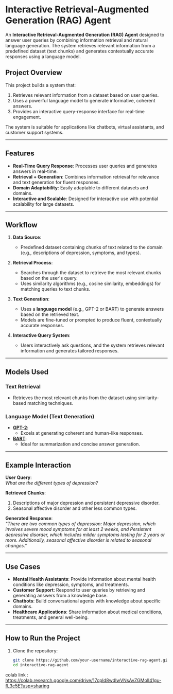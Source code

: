# Interactive Retrieval-Augmented Generation (RAG) Agent

An **Interactive Retrieval-Augmented Generation (RAG) Agent** designed to answer user queries by combining information retrieval and natural language generation. The system retrieves relevant information from a predefined dataset (text chunks) and generates contextually accurate responses using a language model.

## Project Overview

This project builds a system that:
1. Retrieves relevant information from a dataset based on user queries.
2. Uses a powerful language model to generate informative, coherent answers.
3. Provides an interactive query-response interface for real-time engagement.

The system is suitable for applications like chatbots, virtual assistants, and customer support systems.

---

## Features

- **Real-Time Query Response**: Processes user queries and generates answers in real-time.
- **Retrieval + Generation**: Combines information retrieval for relevance and text generation for fluent responses.
- **Domain Adaptability**: Easily adaptable to different datasets and domains.
- **Interactive and Scalable**: Designed for interactive use with potential scalability for large datasets.

---

## Workflow

1. **Data Source**:
   - Predefined dataset containing chunks of text related to the domain (e.g., descriptions of depression, symptoms, and types).

2. **Retrieval Process**:
   - Searches through the dataset to retrieve the most relevant chunks based on the user's query.
   - Uses similarity algorithms (e.g., cosine similarity, embeddings) for matching queries to text chunks.

3. **Text Generation**:
   - Uses a **language model** (e.g., GPT-2 or BART) to generate answers based on the retrieved text.
   - Models are fine-tuned or prompted to produce fluent, contextually accurate responses.

4. **Interactive Query System**:
   - Users interactively ask questions, and the system retrieves relevant information and generates tailored responses.

---

## Models Used

### Text Retrieval
- Retrieves the most relevant chunks from the dataset using similarity-based matching techniques.

### Language Model (Text Generation)
- **[GPT-2](https://huggingface.co/gpt2)**:
  - Excels at generating coherent and human-like responses.
- **[BART](https://huggingface.co/facebook/bart-large-cnn)**:
  - Ideal for summarization and concise answer generation.

---

## Example Interaction

**User Query**:  
*What are the different types of depression?*

**Retrieved Chunks**:  
1. Descriptions of major depression and persistent depressive disorder.  
2. Seasonal affective disorder and other less common types.  

**Generated Response**:  
*"There are two common types of depression: Major depression, which involves severe mood symptoms for at least 2 weeks, and Persistent depressive disorder, which includes milder symptoms lasting for 2 years or more. Additionally, seasonal affective disorder is related to seasonal changes."*

---

## Use Cases

- **Mental Health Assistants**: Provide information about mental health conditions like depression, symptoms, and treatments.
- **Customer Support**: Respond to user queries by retrieving and generating answers from a knowledge base.
- **Chatbots**: Build conversational agents with knowledge about specific domains.
- **Healthcare Applications**: Share information about medical conditions, treatments, and general well-being.

---

## How to Run the Project

1. Clone the repository:
   ```bash
   git clone https://github.com/your-username/interactive-rag-agent.git
   cd interactive-rag-agent

colab link : https://colab.research.google.com/drive/17cpId8wdlwVNsAvZGMoll41gu-fL3c5E?usp=sharing

